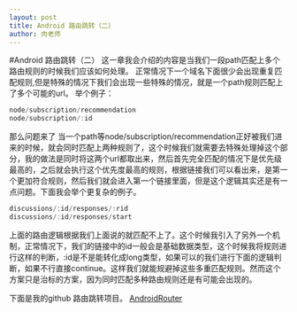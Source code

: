 ```yaml
---
layout: post
title: Android 路由跳转（二）
author: 肉老师
---
```

#Android 路由跳转（二）
这一章我会介绍的内容是当我们一段path匹配上多个路由规则的时候我们应该如何处理。
正常情况下一个域名下面很少会出现重复匹配规则,但是特殊的情况下我们会出现一些特殊的情况，就是一个path规则匹配上了多个可能的url。
举个例子：
```java
node/subscription/recommendation
node/subscription/:id
```
那么问题来了  当一个path等node/subscription/recommendation正好被我们进来的时候，就会同时匹配上两种规则了，这个时候我们就需要去特殊处理掉这个部分，我的做法是同时将这两个url都取出来，然后首先完全匹配的情况下是优先级最高的，之后就会执行这个优先度最高的规则，根据链接我们可以看出来，是第一个更加符合规则，然后我们就会进入第一个链接里面，但是这个逻辑其实还是有一点问题。下面我会举个更复杂的例子。
```java
discussions/:id/responses/:rid
discussions/:id/responses/start
```
上面的路由逻辑根据我们上面说的就匹配不上了。这个时候我引入了另外一个机制，正常情况下，我们的链接中的id一般会是基础数据类型，这个时候我将规则进行这样的判断，:id是不是能转化成long类型，如果可以的我们进行下面的逻辑判断，如果不行直接continue。这样我们就能规避掉这些多重匹配规则。然而这个方案只是治标的方案，因为同时匹配多种路由规则还是有可能会出现的。

下面是我的github 路由跳转项目。
[AndroidRouter](https://github.com/Leifzhang/AndroidRouter)
